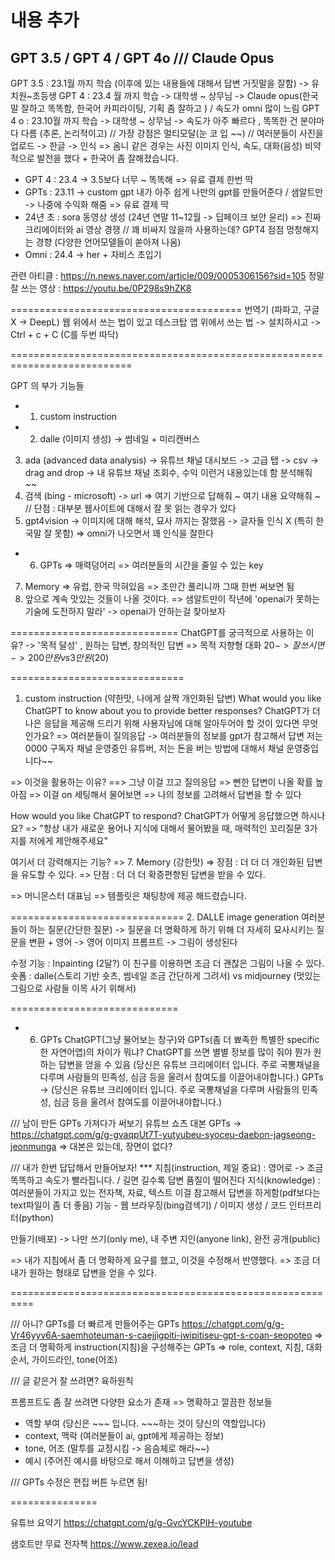 # 내용 추가

## GPT 3.5 / GPT 4 / GPT 4o /// Claude Opus

GPT 3.5 : 23.1월 까지 학습 (이후에 있는 내용들에 대해서 답변 거짓말을 잘함) -> 유치원~초등생
GPT 4 : 23.4 월 까지 학습 -> 대학생 ~ 상무님 -> Claude opus(한국말 잘하고 똑똑함, 한국어 카피라이팅, 기획 좀 잘하고 ) / 속도가 omni 많이 느림
GPT 4 o : 23.10월 까지 학습 -> 대학생 ~ 상무님 -> 속도가 아주 빠르다 , 똑똑한 건 분야마다 다름 (추론, 논리적이고) // 가장 강점은 멀티모달(눈 코 입 ~~) // 여러분들이 사진을 업로드 -> 한글 -> 인식
=> 옴니 같은 경우는 사진 이미지 인식, 속도, 대화(음성) 비약적으로 발전을 했다 + 한국어 좀 잘해졌습니다.

- GPT 4 : 23.4 -> 3.5보다 너무 ~ 똑똑해 => 유료 결제 한번 딱
- GPTs : 23.11 -> custom gpt 내가 아주 쉽게 나만의 gpt를 만들어준다 / 샘알트만 -> 나중에 수익화 해줌 => 유료 결제 딱
- 24년 초 : sora 동영상 생성 (24년 연말 11~12월 -> 딥페이크 보안 윤리) => 진짜 크리에이터와 ai 영상 경쟁 // 꽤 비싸지 않을까 사용하는데?
  GPT4 점점 멍청해지는 경향
  (다양한 언어모델들이 쏟아져 나옴)
- Omni : 24.4 -> her + 자비스 초입기

관련 아티클 : https://n.news.naver.com/article/009/0005306156?sid=105
정말 잘 쓰는 영상 : https://youtu.be/0P298s9hZK8

========================================
번역기 (파파고, 구글 X -> DeepL)
웹 위에서 쓰는 법이 있고
데스크탑 앱 위에서 쓰는 법 -> 설치하시고 -> Ctrl + c + C (C를 두번 따닥)

===========================================================================

GPT 의 부가 기능들

- 1. custom instruction
- 2. dalle (이미지 생성) -> 썸네일 + 미리캔버스

3. ada (advanced data analysis) -> 유튜브 채널 대시보드 -> 고급 탭 -> csv -> drag and drop -> 내 유튜브 채널 조회수, 수익 이런거 내용있는데 함 분석해줘 ~~
4. 검색 (bing - microsoft) -> url => 여기 기반으로 답해줘 ~ 여기 내용 요약해줘 ~ // 단점 : 대부분 웹사이트에 대해서 잘 못 읽는 경우가 있다
5. gpt4vision -> 이미지에 대해 해석, 묘사 까지는 잘했음 -> 글자들 인식 X (특히 한국말 잘 못함) => omni가 나오면서 꽤 인식을 잘한다

- 6. GPTs => 매력덩어리 => 여러분들의 시간을 줄일 수 있는 key

7. Memory => 유럽, 한국 막혀있음 => 조만간 풀리니까 그때 한번 써보면 됨
8. 앞으로 계속 맛있는 것들이 나올 것이다.
   => 샘알트만이 작년에 'openai가 못하는 기술에 도전하지 말라' -> openai가 안하는걸 찾아보자

=============================
ChatGPT를 궁극적으로 사용하는 이유? -> '목적 달성' , 원하는 답변, 창의적인 답변 => 목적 지향형 대화
$20 -> 잘쓰시면 -> 200만원 vs 3만원($20)

==============================

1. custom instruction (약한맛, 나에게 살짝 개인화된 답변)
   What would you like ChatGPT to know about you to provide better responses?
   ChatGPT가 더 나은 응답을 제공해 드리기 위해 사용자님에 대해 알아두어야 할 것이 있다면 무엇인가요?
   => 여러분들이 질의응답 -> 여러분들의 정보를 gpt가 참고해서 답변
   저는 0000 구독자 채널 운영중인 유튜버, 저는 돈을 버는 방법에 대해서 채널 운영중입니다~~

=> 이것을 활용하는 이유? ==> 그냥 이걸 끄고 질의응답
=> 뻔한 답변이 나올 확률 높아짐
=> 이걸 on 세팅해서 물어보면
=> 나의 정보를 고려해서 답변을 할 수 있다

How would you like ChatGPT to respond?
ChatGPT가 어떻게 응답했으면 하시나요?
=> "항상 내가 새로운 용어나 지식에 대해서 물어봤을 때,
매력적인 꼬리질문 3가지를 저에게 제안해주세요"

여기서 더 강력해지는 기능? => 7. Memory (강한맛)
=> 장점 : 더 더 더 개인화된 답변을 유도할 수 있다.
=> 단점 : 더 더 더 확증편향된 답변을 받을 수 있다.

=> 머니몬스터 대표님
=> 템플릿은 채팅창에 제공 해드렸습니다.

============================== 2. DALLE image generation
여러분들이 하는 질문(간단한 질문)
-> 질문을 더 명확하게 하기 위해 더 자세히 묘사시키는 질문을 변환 + 영어
-> 영어 이미지 프롬프트
-> 그림이 생성된다

수정 기능 : Inpainting (2달?)
이 친구를 이용하면 조금 더 괜찮은 그림이 나올 수 있다.
숏폼 : dalle(스토리 기반 숏츠, 썸네일 조금 간단하게 그려서) vs midjourney (멋있는 그림으로 사람들 이목 사기 위해서)

=============================

- 6. GPTs
     ChatGPT(그냥 물어보는 창구)와 GPTs(좀 더 뾰족한 특별한 specific한 자연어앱)의 차이가 뭐냐?
     ChatGPT를 쓰면 별별 정보를 많이 줘야 뭔가 원하는 답변을 얻을 수 있음 (당신은 유튜브 크리에이터 입니다. 주로 국뽕채널을 다루며 사람들의 민족성, 심금 등을 울려서 참여도를 이끌어내야합니다.)
     GPTs -> (당신은 유튜브 크리에이터 입니다. 주로 국뽕채널을 다루며 사람들의 민족성, 심금 등을 울려서 참여도를 이끌어내야합니다.)

/// 남이 만든 GPTs 가져다가 써보기
유튜브 쇼츠 대본 GPTs -> https://chatgpt.com/g/g-gvaqpUt7T-yutyubeu-syoceu-daebon-jagseong-jeonmunga
=> 대본은 있는데, 장면이 없다?

/// 내가 한번 답답해서 만들어보자!
\*\*\* 지침(instruction, 제일 중요) : 영어로 -> 조금 똑똑하고 속도가 빨라집니다. / 길면 길수록 답변 품질이 떨어진다
지식(knowledge) : 여러분들이 가지고 있는 전자책, 자료, 텍스트 이걸 참고해서 답변을 하게함(pdf보다는 text파일이 좀 더 좋음)
기능 - 웹 브라우징(bing검색기) / 이미지 생성 / 코드 인터프리터(python)

만들기(배포) -> 나만 쓰기(only me), 내 주변 지인(anyone link), 완전 공개(public)

=> 내가 지침에서 좀 더 명확하게 요구를 했고, 이것을 수정해서 반영했다. => 조금 더 내가 원하는 형태로 답변을 얻을 수 있다.

==========================================================

/// 아니? GPTs를 더 빠르게 만들어주는 GPTs
https://chatgpt.com/g/g-Vr46yyv6A-saemhoteuman-s-caejjigpiti-jwipitiseu-gpt-s-coan-seopoteo
=> 조금 더 명확하게 instruction(지침)을 구성해주는 GPTs
=> role, context, 지침, 대화순서, 가이드라인, tone(어조)

/// 글 같은거 잘 쓰려면?
육하원칙

프롬프트도 좀 잘 쓰려면 다양한 요소가 존재 => 명확하고 깔끔한 정보들

- 역할 부여 (당신은 ~~~ 입니다. ~~~하는 것이 당신의 역할입니다)
- context, 맥락 (여러분들이 ai, gpt에게 제공하는 정보)
- tone, 어조 (말투를 교정시킴 -> 음슴체로 해라~~)
- 예시 (주어진 예시를 바탕으로 해서 이해하고 답변을 생성)

/// GPTs 수정은
편집 버튼 누르면 됨!

===============

유튜브 요약기
https://chatgpt.com/g/g-GvcYCKPIH-youtube

샘호트만 무료 전자책
https://www.zexea.io/lead
